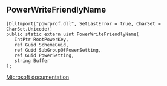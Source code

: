 ## PowerWriteFriendlyName

```
[DllImport("powrprof.dll", SetLastError = true, CharSet = CharSet.Unicode)]
public static extern uint PowerWriteFriendlyName(
   IntPtr RootPowerKey,
   ref Guid SchemeGuid,
   ref Guid SubGroupOfPowerSetting,
   ref Guid PowerSetting,
   string Buffer
);
```

[Microsoft documentation](https://docs.microsoft.com/en-us/windows/win32/api/powrprof/nf-powrprof-powerwritefriendlyname)
